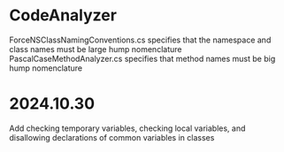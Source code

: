 # CodeAnalyzer
ForceNSClassNamingConventions.cs specifies that the namespace and class names must be large hump nomenclature
PascalCaseMethodAnalyzer.cs specifies that method names must be big hump nomenclature

# 2024.10.30
Add checking temporary variables, checking local variables, and disallowing declarations of common variables in classes